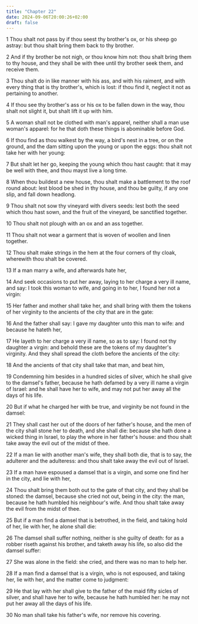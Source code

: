 ```yaml
---
title: "Chapter 22"
date: 2024-09-06T20:00:26+02:00
draft: false
---
```



1 Thou shalt not pass by if thou seest thy brother's ox, or his sheep go astray: but thou shalt bring them back to thy brother.

2 And if thy brother be not nigh, or thou know him not: thou shalt bring them to thy house, and they shall be with thee until thy brother seek them, and receive them.

3 Thou shalt do in like manner with his ass, and with his raiment, and with every thing that is thy brother's, which is lost: if thou find it, neglect it not as pertaining to another.

4 If thou see thy brother's ass or his ox to be fallen down in the way, thou shalt not slight it, but shalt lift it up with him.

5 A woman shall not be clothed with man's apparel, neither shall a man use woman's apparel: for he that doth these things is abominable before God.

6 If thou find as thou walkest by the way, a bird's nest in a tree, or on the ground, and the dam sitting upon the young or upon the eggs: thou shalt not take her with her young:

7 But shalt let her go, keeping the young which thou hast caught: that it may be well with thee, and thou mayst live a long time.

8 When thou buildest a new house, thou shalt make a battlement to the roof round about: lest blood be shed in thy house, and thou be guilty, if any one slip, and fall down headlong.

9 Thou shalt not sow thy vineyard with divers seeds: lest both the seed which thou hast sown, and the fruit of the vineyard, be sanctified together.

10 Thou shalt not plough with an ox and an ass together.

11 Thou shalt not wear a garment that is woven of woollen and linen together.

12 Thou shalt make strings in the hem at the four corners of thy cloak, wherewith thou shalt be covered.

13 If a man marry a wife, and afterwards hate her,

14 And seek occasions to put her away, laying to her charge a very ill name, and say: I took this woman to wife, and going in to her, I found her not a virgin:

15 Her father and mother shall take her, and shall bring with them the tokens of her virginity to the ancients of the city that are in the gate:

16 And the father shall say: I gave my daughter unto this man to wife: and because he hateth her,

17 He layeth to her charge a very ill name, so as to say: I found not thy daughter a virgin: and behold these are the tokens of my daughter's virginity. And they shall spread the cloth before the ancients of the city:

18 And the ancients of that city shall take that man, and beat him,

19 Condemning him besides in a hundred sicles of silver, which he shall give to the damsel's father, because he hath defamed by a very ill name a virgin of Israel: and he shall have her to wife, and may not put her away all the days of his life.

20 But if what he charged her with be true, and virginity be not found in the damsel:

21 They shall cast her out of the doors of her father's house, and the men of the city shall stone her to death, and she shall die: because she hath done a wicked thing in Israel, to play the whore in her father's house: and thou shalt take away the evil out of the midst of thee.

22 If a man lie with another man's wife, they shall both die, that is to say, the adulterer and the adulteress: and thou shalt take away the evil out of Israel.

23 If a man have espoused a damsel that is a virgin, and some one find her in the city, and lie with her,

24 Thou shalt bring them both out to the gate of that city, and they shall be stoned: the damsel, because she cried not out, being in the city: the man, because he hath humbled his neighbour's wife. And thou shalt take away the evil from the midst of thee.

25 But if a man find a damsel that is betrothed, in the field, and taking hold of her, lie with her, he alone shall die:

26 The damsel shall suffer nothing, neither is she guilty of death: for as a robber riseth against his brother, and taketh away his life, so also did the damsel suffer:

27 She was alone in the field: she cried, and there was no man to help her.

28 If a man find a damsel that is a virgin, who is not espoused, and taking her, lie with her, and the matter come to judgment:

29 He that lay with her shall give to the father of the maid fifty sicles of silver, and shall have her to wife, because he hath humbled her: he may not put her away all the days of his life.

30 No man shall take his father's wife, nor remove his covering.

